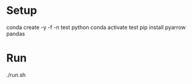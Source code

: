 # Setup

conda create -y -f -n test python
conda activate test
pip install pyarrow pandas

# Run

./run.sh